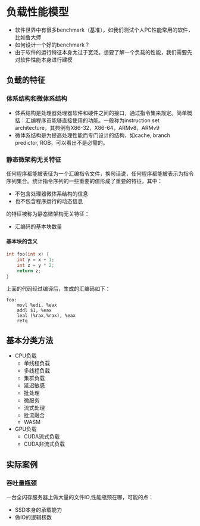 # 负载性能模型

* 软件世界中有很多benchmark（基准），如我们测试个人PC性能常用的软件，比如鲁大师
* 如何设计一个好的benchmark？
* 由于软件的运行特征本身太过于宽泛。想要了解一个负载的性能，我们需要先对软件性能本身进行建模





## 负载的特征

### 体系结构和微体系结构

* 体系结构是处理器处理器软件和硬件之间的接口，通过指令集来规定。简单概括：汇编程序员能够直接使用的功能。一般称为instruction set architecture，其典例有X86-32，X86-64，ARMv8，ARMv9
* 微体系结构是为提高处理性能而专门设计的结构，如cache, branch predictor, ROB。可以看出不是必需的。



### 静态微架构无关特征



任何程序都能被表征为一个汇编指令文件，换句话说，任何程序都能被表示为指令序列集合。统计指令序列的一些重要的值形成了重要的特征，其中：

* 不包含处理器微体系结构的信息
* 也不包含程序运行的动态信息

的特征被称为静态微架构无关特征：

* 汇编码的基本块数量



#### 基本块的含义

```c++
int foo(int x) {
    int y = x + 1;
    int z = y * 2;
    return z;
}
```

上面的代码经过编译后，生成的汇编码如下：

```assembly
foo:
    movl %edi, %eax
    addl $1, %eax
    leal (%rax,%rax), %eax
    retq
```

## 基本分类方法

* CPU负载
  * 单线程负载
  * 多线程负载
  * 集群负载
  * 延迟敏感
  * 批处理
  * 微服务
  * 流式处理
  * 批流融合
  * WASM
* GPU负载
  * CUDA流式负载
  * CUDA非流式负载

## 实际案例

### 吞吐量瓶颈
一台全闪存服务器上做大量的文件IO,性能瓶颈在哪，可能的点：
* SSD本身的承载能力
* 做IO的逻辑核数
